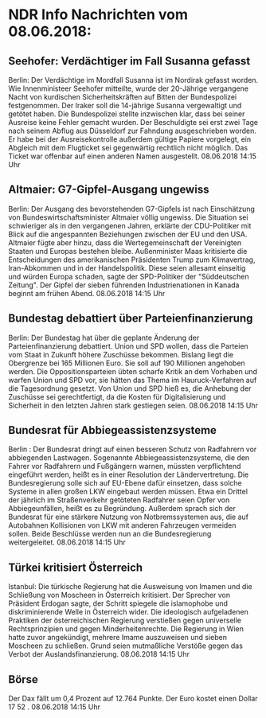 # NDR Info Nachrichten vom 08.06.2018:


## Seehofer: Verdächtiger im Fall Susanna gefasst
Berlin: Der Verdächtige im Mordfall Susanna ist im Nordirak gefasst worden. Wie Innenministeer Seehofer mitteilte, wurde der 20-Jährige vergangene Nacht von kurdischen Sicherheitskräften auf Bitten der Bundespolizei festgenommen. Der Iraker soll die 14-jährige Susanna vergewaltigt und getötet haben. Die Bundespolizei stellte inzwischen klar, dass bei seiner Ausreise keine Fehler gemacht wurden. Der Beschuldigte sei erst zwei Tage nach seinem Abflug aus Düsseldorf zur Fahndung ausgeschrieben worden. Er habe bei der Ausreisekontrolle außerdem gültige Papiere vorgelegt, ein Abgleich mit dem Flugticket sei gegenwärtig rechtlich nicht möglich. Das Ticket war offenbar auf einen anderen Namen ausgestellt. 08.06.2018 14:15 Uhr 

## Altmaier: G7-Gipfel-Ausgang ungewiss
Berlin: Der Ausgang des bevorstehenden G7-Gipfels ist nach Einschätzung von Bundeswirtschaftsminister Altmaier völlig ungewiss. Die Situation sei schwieriger als in den vergangenen Jahren, erklärte der CDU-Politiker mit Blick auf die angespannten Beziehungen zwischen der EU und den USA. Altmaier fügte aber hinzu, dass die Wertegemeinschaft der Vereinigten Staaten und Europas bestehen bleibe. Außenminister Maas kritisierte die Entscheidungen des amerikanischen Präsidenten Trump zum Klimavertrag, Iran-Abkommen und in der Handelspolitik. Diese seien allesamt einseitig und würden Europa schaden, sagte der SPD-Politiker der "Süddeutschen Zeitung". Der Gipfel der sieben führenden Industrienationen in Kanada beginnt am frühen Abend. 08.06.2018 14:15 Uhr 

## Bundestag debattiert über Parteienfinanzierung
Berlin: Der Bundestag hat über die geplante Änderung der Parteienfinanzierung debattiert. Union und SPD wollen, dass die Parteien vom Staat in Zukunft höhere Zuschüsse bekommen. Bislang liegt die Obergrenze bei 165 Millionen Euro. Sie soll auf 190 Millionen angehoben werden. Die Oppositionsparteien übten scharfe Kritik an dem Vorhaben und warfen Union und SPD vor, sie hätten das Thema im Hauruck-Verfahren auf die Tagesordnung gesetzt. Von Union und SPD hieß es, die Anhebung der Zuschüsse sei gerechtfertigt, da die Kosten für Digitalisierung und Sicherheit in den letzten Jahren stark gestiegen seien. 08.06.2018 14:15 Uhr 

## Bundesrat für Abbiegeassistenzsysteme
Berlin : Der Bundesrat dringt auf einen besseren Schutz von Radfahrern vor abbiegenden Lastwagen. Sogenannte Abbiegeassistenzsysteme, die den Fahrer vor Radfahrern und Fußgängern warnen, müssten verpflichtend eingeführt werden, heißt es in einer Resolution der Ländervertretung. Die Bundesregierung solle sich auf EU-Ebene dafür einsetzen, dass solche Systeme in allen großen LKW eingebaut werden müssen. Etwa ein Drittel der jährlich im Straßenverkehr getöteten Radfahrer seien Opfer von Abbiegeunfällen, heißt es zu Begründung. Außerdem sprach sich der Bundesrat für eine stärkere Nutzung von Notbremssystemen aus, die auf Autobahnen Kollisionen von LKW mit anderen Fahrzeugen vermeiden sollen. Beide Beschlüsse werden nun an die Bundesregierung weitergeleitet. 08.06.2018 14:15 Uhr 

## Türkei kritisiert Österreich
Istanbul: Die türkische Regierung hat die Ausweisung von Imamen und die Schließung von Moscheen in Österreich kritisiert. Der Sprecher von Präsident Erdogan sagte, der Schritt spiegele die islamophobe und diskriminierende Welle in Österreich wider. Die ideologisch aufgeladenen Praktiken der österreichischen Regierung verstießen gegen universelle Rechtsprinzipien und gegen Minderheitenrechte. Die Regierung in Wien hatte zuvor angekündigt, mehrere Imame auszuweisen und sieben Moscheen zu schließen. Grund seien mutmaßliche Verstöße gegen das Verbot der Auslandsfinanzierung. 08.06.2018 14:15 Uhr 

## Börse
Der Dax fällt um  0,4  Prozent auf  12.764  Punkte. Der Euro kostet einen Dollar  17 52 . 08.06.2018 14:15 Uhr 
